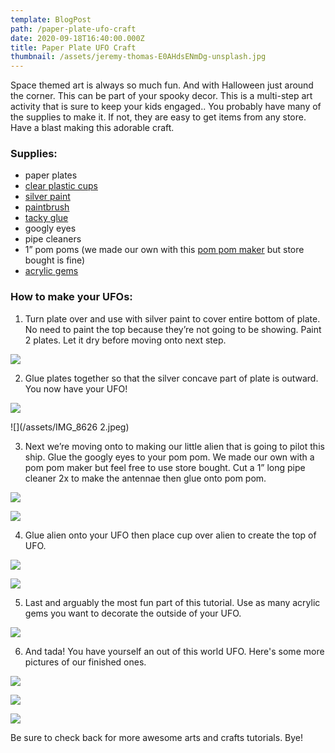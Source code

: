 ```yaml
---
template: BlogPost
path: /paper-plate-ufo-craft
date: 2020-09-18T16:40:00.000Z
title: Paper Plate UFO Craft
thumbnail: /assets/jeremy-thomas-E0AHdsENmDg-unsplash.jpg
---
```

Space themed art is always so much fun. And with Halloween just around the corner. This can be part of your spooky decor. This is a multi-step art activity that is sure to keep your kids engaged.. You probably have many of the supplies to make it. If not, they are easy to get items from any store. Have a blast making this adorable craft.

### Supplies:

* paper plates
* [clear plastic cups](https://amzn.to/2ZJts32)
* [silver paint](https://amzn.to/3c2GvBF)
* [paintbrush](https://amzn.to/2EADITt)
* [tacky glue](https://amzn.to/32sev5X)
* googly eyes
* pipe cleaners
* 1” pom poms (we made our own with this [pom pom maker](https://www.amazon.com/gp/product/B07KYJGS2M/ref=as_li_qf_asin_il_tl?ie=UTF8&tag=jeanne-af-20&creative=9325&linkCode=as2&creativeASIN=B07KYJGS2M&linkId=8d1cf6749aecc370508b550209cdfdf4) but store bought is fine)
* [acrylic gems](https://www.michaels.com/creatology-acrylic-gems-large-assorted/10475566.html)

### How to make your UFOs:

1. Turn plate over and use with silver paint to cover entire bottom of plate. No need to paint the top because they’re not going to be showing. Paint 2 plates. Let it dry before moving onto next step. 

![](/assets/IMG_8606.jpeg)

2. Glue plates together so that the silver concave part of plate is outward. You now have your UFO! 

![](/assets/IMG_8625.jpeg)

![](/assets/IMG_8626 2.jpeg)

3. Next we’re moving onto to making our little alien that is going to pilot this ship. Glue the googly eyes to your pom pom. We made our own with a pom pom maker but feel free to use store bought. Cut a 1” long pipe cleaner 2x to make the antennae then glue onto pom pom. 

![](/assets/IMG_8622.jpeg)

![](/assets/IMG_8627.jpeg)

4. Glue alien onto your UFO then place cup over alien to create the top of UFO. 

![](/assets/IMG_8629.jpeg)

![](/assets/IMG_8631.jpeg)

5. Last and arguably the most fun part of this tutorial. Use as many acrylic gems you want to decorate the outside of your UFO.

![](/assets/IMG_8613.jpeg)

6. And tada! You have yourself an out of this world UFO. Here's some more pictures of our finished ones. 

![](/assets/IMG_8632.jpeg)

![](/assets/IMG_8634.jpeg)

![](/assets/IMG_8635.jpeg)

Be sure to check back for more awesome arts and crafts tutorials. Bye!
